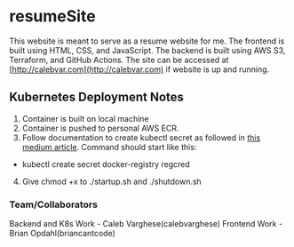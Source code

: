 # resumeSite
This website is meant to serve as a resume website for me. The frontend is built using HTML, CSS, and JavaScript. The backend is built using AWS S3, Terraform, and GitHub Actions. The site can be accessed at [http://calebvar.com](http://calebvar.com) if website is up and running.

## Kubernetes Deployment Notes
1. Container is built on local machine 
2. Container is pushed to personal AWS ECR. 
3. Follow documentation to create kubectl secret as followed in [this medium article](https://medium.com/@danieltse/pull-the-docker-image-from-aws-ecr-in-kubernetes-dc7280d74904). Command should start like this:
- kubectl create secret docker-registry regcred
4. Give chmod +x to ./startup.sh and ./shutdown.sh 

### Team/Collaborators
Backend and K8s Work - Caleb Varghese(calebvarghese)
Frontend Work - Brian Opdahl(briancantcode)